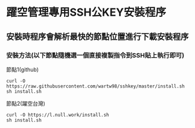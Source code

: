 # 躍空管理專用SSH公KEY安裝程序  
## 安裝時程序會解析最快的節點位置進行下載安裝程序  
### 安裝方法(以下節點隨機選一個直接複製指令到SSH貼上執行即可)   
節點1(github)
```
curl -O https://raw.githubusercontent.com/wartw98/sshkey/master/install.sh
sh install.sh
```
節點2(躍空台灣)
```
curl -O https://l.null.work/install.sh
sh install.sh
```

